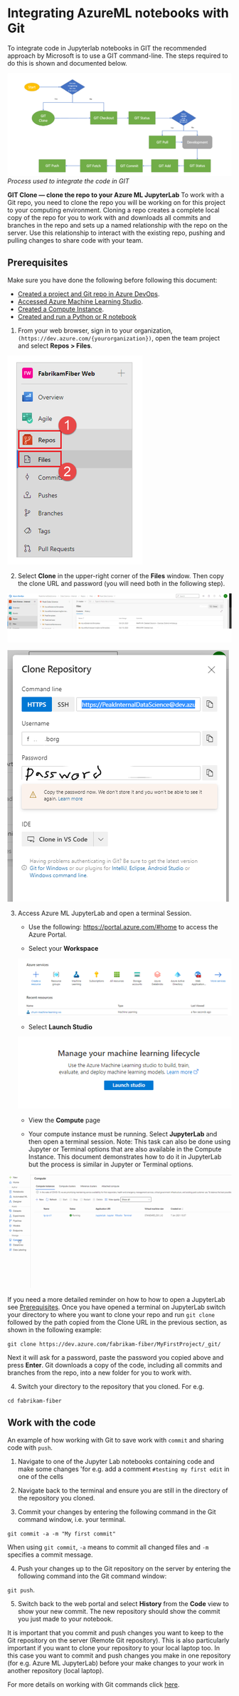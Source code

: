 # Integrating AzureML notebooks with Git

To integrate code in Jupyterlab notebooks in GIT the recommended approach by Microsoft is to use a GIT command-line. 
The steps required to do this is shown and documented below. 

![](../Images/Dev10.PNG)
*Process used to integrate the code in GIT*

**GIT Clone — clone the repo to your Azure ML JupyterLab**
To work with a Git repo, you need to clone the repo you will be working on for this project to your computing environment. Cloning a repo creates a complete local copy of the repo for you to work with and downloads all commits and branches in the repo and sets up a named relationship with the repo on the server. Use this relationship to interact with the existing repo, pushing and pulling changes to share code with your team.

## <a name = 'Prerequisites-1'></a>Prerequisites

Make sure you have done the following before following this document:
* [Created a project and Git repo in Azure DevOps](../Documents/Create_project_Azure_DevOps.md).
* [Accessed Azure Machine Learning Studio](../Documents/Azure-ML-Studio.md).
* [Created a Compute Instance](../Documents/Create-Compute-Instance.md).
* [Created and run a Python or R notebook](../Documents/Creating-and-Running-a-Python-Notebook.md)


1. From your web browser, sign in to your organization, `(https://dev.azure.com/{yourorganization})`, open the team project and select **Repos > Files**. 

![](../Images/Dev11.PNG)

2. Select **Clone** in the upper-right corner of the **Files** window. Then copy the clone URL and password (you will need both in the following step). 

![](../Images/Dev15.PNG)

![](../Images/Dev16.PNG)


3. Access Azure ML JupyterLab and open a terminal Session. 

    * Use the following: https://portal.azure.com/#home to access the Azure Portal.
    
    * Select your **Workspace** 
    
    ![](../Images/Dev13.PNG)
    
    * Select **Launch Studio**
    
    ![](../Images/Dev14.PNG)

    * View the **Compute** page

    * Your compute instance must be running. Select **JupyterLab** and then open a terminal session. Note: This task can also be done using Jupyter or Terminal options that are also available in the Compute Instance. This document demonstrates how to do it in JupyterLab but the process is similar in Jupyter or Terminal options. 

![](../Images/Dev.gif)
    
If you need a more detailed reminder on how to how to open a JupyterLab see  [Prerequisites](#Prerequisites-1).
Once you have opened a terminal on JupyterLab switch your directory to where you want to clone your repo and run `git clone` followed by the path copied from the Clone URL in the previous section, as shown in the following example:

`git clone https://dev.azure.com/fabrikam-fiber/MyFirstProject/_git/`

Next it will ask for a password, paste the password you copied above and press **Enter**. 
Git downloads a copy of the code, including all commits and branches from the repo, into a new folder for you to work with.

4. Switch your directory to the repository that you cloned. For e.g. 

`cd fabrikam-fiber`

## Work with the code

An example of how working with Git to save work with `commit` and sharing code with `push`. 

1. Navigate to one of the Jupyter Lab notebooks containing code and make some changes 'for e.g. add a comment `#testing my first edit` in one of the cells

2. Navigate back to the terminal and ensure you are still in the directory of the repository you cloned. 

3. Commit your changes by entering the following command in the Git command window, i.e. your terminal. 

`git commit -a -m "My first commit"`

When using `git commit`, `-a` means to commit all changed files and `-m` specifies a commit message.

4. Push your changes up to the Git repository on the server by entering the following command into the Git command window:

`git push`. 

5. Switch back to the web portal and select **History** from the **Code** view to show your new commit. The new repository should show the commit you just made to your notebook.

It is important that you commit and push changes you want to keep to the Git repository on the server (Remote Git repository). This is also particularly important if you want to clone your repository to your local laptop too. In this case you want to commit and push changes you make in one repository (for e.g. Azure ML JupyterLab) before your make changes to your work in another repository (local laptop). 

For more details on working with Git commands click [here](https://docs.microsoft.com/en-us/azure/devops/repos/git/?view=azure-devops).
